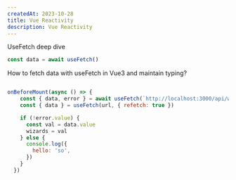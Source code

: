 ```yaml
---
createdAt: 2023-10-28
title: Vue Reactivity
description: Vue Reactivity
---
```





UseFetch deep dive


```js
const data = await useFetch()


```

How to fetch data with useFetch in Vue3 and maintain typing?

```js

onBeforeMount(async () => {
    const { data, error } = await useFetch(`http://localhost:3000/api/wizards`)
    const { data } = useFetch(url, { refetch: true })

    if (!error.value) {
      const val = data.value
      wizards = val
    } else {
      console.log({
        hello: 'so',
      })
    }
  })

```